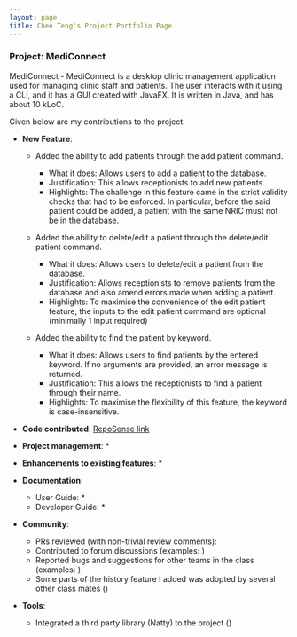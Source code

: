 ```yaml
---
layout: page
title: Chee Teng's Project Portfolio Page
---
```


### Project: MediConnect

MediConnect - MediConnect is a desktop clinic management application used for managing clinic staff and patients. The user interacts with it using a CLI, and it has a GUI created with JavaFX. It is written in Java, and has about 10 kLoC.

Given below are my contributions to the project.

* **New Feature**:
  * Added the ability to add patients through the add patient command.
    * What it does: Allows users to add a patient to the database.
    * Justification: This allows receptionists to add new patients.
    * Highlights: The challenge in this feature came in the strict validity checks that had to be enforced. In particular, before the said patient could be added, a patient with the same NRIC must not be in the database.

  * Added the ability to delete/edit a patient through the delete/edit patient command.
    * What it does: Allows users to delete/edit a patient from the database.
    * Justification: Allows receptionists to remove patients from the database and also amend errors made when adding a patient.
    * Highlights: To maximise the convenience of the edit patient feature, the inputs to the edit patient command are optional (minimally 1 input required)

  * Added the ability to find the patient by keyword.
    * What it does: Allows users to find patients by the entered keyword. If no arguments are provided, an error message is returned.
    * Justification: This allows the receptionists to find a patient through their name.
    * Highlights: To maximise the flexibility of this feature, the keyword is case-insensitive.

* **Code contributed**: [RepoSense link]()

* **Project management**:
  * 

* **Enhancements to existing features**:
  * 

* **Documentation**:
  * User Guide:
    * 
  * Developer Guide:
    * 

* **Community**:
  * PRs reviewed (with non-trivial review comments): []()
  * Contributed to forum discussions (examples: []())
  * Reported bugs and suggestions for other teams in the class (examples: []())
  * Some parts of the history feature I added was adopted by several other class mates ([]())

* **Tools**:
  * Integrated a third party library (Natty) to the project ([]())
